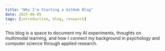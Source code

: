 ```yaml
---
title: "Why I'm Starting a GitHub Blog"
date: 2025-06-05
tags: [introduction, blog, research]
---
```


This blog is a space to document my AI experiments, thoughts on multimodal learning, and how I connect my background in psychology and computer science through applied research.
